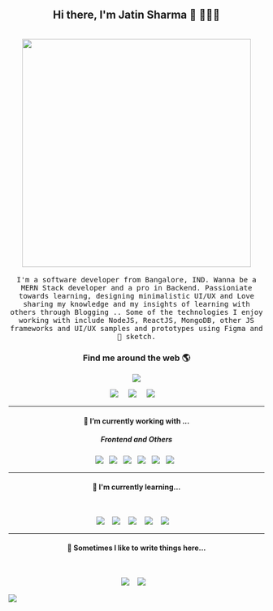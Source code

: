 <h2 align='center'> Hi there, I'm Jatin Sharma 👋 🧑🏻‍💻 </h2>

<p align="center">
  <br><img src="https://github.com/punitkmryh/punitkmryh/blob/master/Developer.gif" width="450px"><br><br>
  <samp> I'm a software developer from Bangalore, IND. Wanna be a MERN Stack developer and a pro in Backend. Passioniate towards learning, designing minimalistic UI/UX and Love sharing my knowledge and my insights of learning with others through Blogging .. Some of the technologies I enjoy working with include NodeJS, ReactJS, MongoDB, other JS frameworks and UI/UX samples and prototypes using Figma and 💎 sketch.
  </samp>
  <br>
  
</p>



<h3  align='center'>Find me around the web 🌎 </h3>

<p align='center'>
  <a href="#"><img src="https://visitor-badge.glitch.me/badge?page_id=punitkmryh.punitkmryh"></a>
</p>


<p align='center'>
  <a href="https://medium.com/@punitkmr"><img src="https://img.shields.io/badge/medium-%231DA1F2.svg?&style=for-the-badge&logo=medium&logoColor=white" /></a>&nbsp;&nbsp;&nbsp;&nbsp;
  <a href="https://www.linkedin.com/in/punityh/"><img src="https://img.shields.io/badge/linkedin-%230077B5.svg?&style=for-the-badge&logo=linkedin&logoColor=white" /></a>&nbsp;&nbsp;&nbsp;&nbsp;
  <a href="mailto:punitkmryh95@gmail.com?subject=Olá%20Punit"><img src="https://img.shields.io/badge/gmail-%23D14836.svg?&style=for-the-badge&logo=gmail&logoColor=white" /></a>&nbsp;&nbsp;&nbsp;&nbsp;
</p>

<hr>
<h4 align='center'> 🔭   I’m currently working with ...</h4>


<h5 align='center'> Frontend and Others</h5>
<p align='center'>
  <img src="https://img.shields.io/badge/html5%20-%23e34f26.svg?&style=for-the-badge&logo=html5&logoColor=white" />&nbsp;&nbsp;
  <img src="https://img.shields.io/badge/css3%20-%231572B6.svg?&style=for-the-badge&logo=css3&logoColor=white" />&nbsp;&nbsp;
  <img src="https://img.shields.io/badge/python3%20-%23e34f26.svg?&style=for-the-badge&logo=python&logoColor=white" />&nbsp;&nbsp;
  <img src="https://img.shields.io/badge/javascript%20-%23F7DF1E.svg?&style=for-the-badge&logo=javascript&logoColor=white" />&nbsp;&nbsp;
  <img src="https://img.shields.io/badge/figma%20-%231572B6.svg?&style=for-the-badge&logo=figma&logoColor=white" />&nbsp;&nbsp;
  <img src="https://img.shields.io/badge/tailwind-css%20-%231572B6.svg?&style=for-the-badge&logo=tailwindcss&logoColor=white" />&nbsp;&nbsp;
</p>
<hr>

<h4 align='center'> 🌱    I'm currently learning...</h4>
<br>
<p align='center'>
  <img  src="https://img.shields.io/badge/react%20-%2361DAFB.svg?&style=for-the-badge&logo=react&logoColor=white" />&nbsp;&nbsp;&nbsp;
  <img  src="https://img.shields.io/badge/node.js%20-%23339933.svg?&style=for-the-badge&logo=node.js&logoColor=white" />&nbsp;&nbsp;&nbsp;
  <img  src="https://img.shields.io/badge/jest%20-%23c21325.svg?&style=for-the-badge&logo=jest&logoColor=white" />&nbsp;&nbsp;&nbsp;
  <img  src="https://img.shields.io/badge/graphQL%20-%231572B6.svg?&style=for-the-badge&logo=graphQL&logoColor=white" />&nbsp;&nbsp;&nbsp;
  <img  src="https://img.shields.io/badge/mongoDB%20-%231572B6.svg?&style=for-the-badge&logo=mongodb&logoColor=green" /> &nbsp;&nbsp;&nbsp;
</p>

<hr>
<h4 align='center'  >💬   Sometimes I like to write things here...</h4>
<br>
<p align='center' align='right'>
  <a href="https://medium.com/@punitkmr"><img src="https://img.shields.io/badge/Medium%20-%231572B6.svg?&style=for-the-badge&logo=medium&logoColor=white" /></a>&nbsp;&nbsp;&nbsp;
  <a href="https://dev.to/punitkmryh_93"><img src="https://img.shields.io/badge/DEV.io-%2312100E.svg?&style=for-the-badge&logo=dev&logoColor=white" /></a>&nbsp;&nbsp;&nbsp;
</p>


<img src="https://github.com/punitkmryh/punitkmryh/blob/master/wave.svg" />
<!--
**punitkmryh/punitkmryh** is a ✨ _special_ ✨ repository because its `README.md` (this file) appears on your GitHub profile.

Here are some ideas to get you started:

- 🔭 I’m currently working on ...
- 🌱 I’m currently learning ...
- 👯 I’m looking to collaborate on ...
- 🤔 I’m looking for help with ...
- 💬 Ask me about ...
- 📫 How to reach me: ...
- 😄 Pronouns: ...
- ⚡ Fun fact: ...
-->
